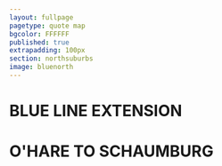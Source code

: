 ```yaml
---
layout: fullpage
pagetype: quote map
bgcolor: FFFFFF
published: true
extrapadding: 100px
section: northsuburbs
image: bluenorth
---
```


<div id="bluenorth" class="mapstage"></div>

# BLUE LINE EXTENSION
# O'HARE TO SCHAUMBURG
